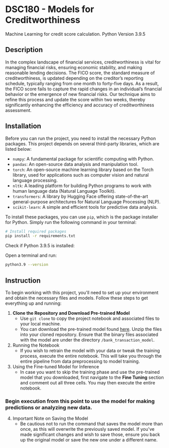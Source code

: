 
# DSC180 - Models for Creditworthiness 

Machine Learning for credit score calculation. Python Version 3.9.5

## Description

In the complex landscape of financial services, creditworthiness is vital for managing financial risks, ensuring economic stability, and making reasonable lending decisions. The FICO score, the standard measure of creditworthiness, is updated depending on the creditor’s reporting schedule, typically ranging from one month to forty-five days. As a result, the FICO score fails to capture the rapid changes in an individual’s financial behavior or the emergence of new financial risks. Our technique aims to refine this process and update the score within two weeks, thereby significantly enhancing the efficiency and accuracy of creditworthiness assessment. 

## Installation

Before you can run the project, you need to install the necessary Python packages. This project depends on several third-party libraries, which are listed below:

- `numpy`: A fundamental package for scientific computing with Python.
- `pandas`: An open-source data analysis and manipulation tool.
- `torch`: An open-source machine learning library based on the Torch library, used for applications such as computer vision and natural language processing.
- `nltk`: A leading platform for building Python programs to work with human language data (Natural Language Toolkit).
- `transformers`: A library by Hugging Face offering state-of-the-art general-purpose architectures for Natural Language Processing (NLP).
- `scikit-learn`: A simple and efficient tools for predictive data analysis.

To install these packages, you can use `pip`, which is the package installer for Python. Simply run the following command in your terminal:

```bash
# Install required packages
pip install -r requirements.txt
```
Check if Python 3.9.5 is installed:

Open a terminal and run:

```bash
python3.9 --version
```

## Instruction

To begin working with this project, you'll need to set up your environment and obtain the necessary files and models. Follow these steps to get everything up and running:

1. **Clone the Repository and Download Pre-trained Model**
   - Use `git clone` to copy the project notebook and associated files to your local machine.
   - You can download the pre-trained model found [here](https://drive.google.com/file/d/1x_mEn9idwcN-vUSGziKpn4v9JexvTZJl/view?usp=sharing). Unzip the files into your cloned repository. Ensure that the binary files associated with the model are under the directory `/bank_transaction_model`.
2. Running the Notebook
   - If you wish to retrain the model with your data or tweak the training process, execute the entire notebook. This will take you through the entire pipeline from data preprocessing to model training.
3. Using the Fine-tuned Model for Inference
   - In case you want to skip the training phase and use the pre-trained model that you downloaded, first navigate to the **Fine Tuning** section and comment out all three cells. You may then execute the entire notebook.

### Begin execution from this point to use the model for making predictions or analyzing new data.

4. Important Note on Saving the Model
   - Be cautious not to run the command that saves the model more than once, as this will overwrite the previously saved model. If you've made significant changes and wish to save those, ensure you back up the original model or save the new one under a different name.




